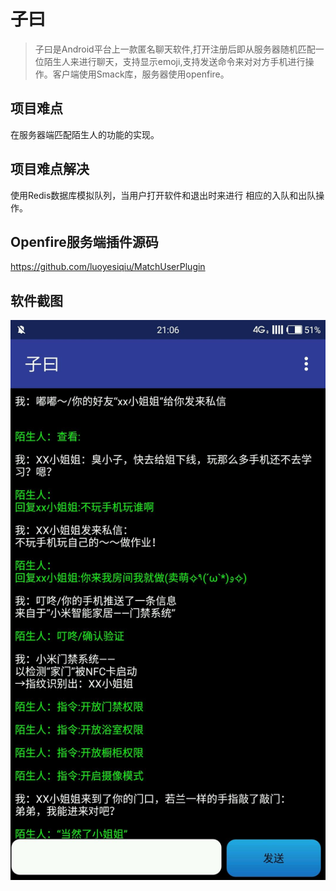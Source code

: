 # 子曰
> 子曰是Android平台上一款匿名聊天软件,打开注册后即从服务器随机匹配一位陌生人来进行聊天，支持显示emoji,支持发送命令来对对方手机进行操作。客户端使用Smack库，服务器使用openfire。 
## 项目难点
在服务器端匹配陌生人的功能的实现。 
## 项目难点解决
使用Redis数据库模拟队列，当用户打开软件和退出时来进行 相应的入队和出队操作。 
## Openfire服务端插件源码
https://github.com/luoyesiqiu/MatchUserPlugin
## 软件截图
![截图](/screenshot/main.jpg)

